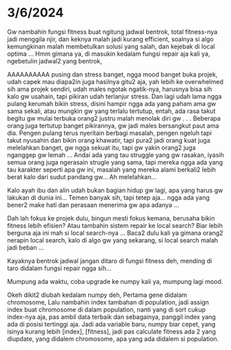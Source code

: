 # 3/6/2024

Gw nambahin fungsi fitness buat ngitung jadwal bentrok, total fitness-nya jadi menggila njir, dan keknya malah jadi kurang efficient, soalnya si algo kemungkinan malah membetulkan solusi yang salah, dan kejebak di local optima ...
Hmm gimana ya, di masukin kedalam fungsi repair aja kali ya, ngebetulin jadwal2 yang bentrok,

AAAAAAAAAA pusing dan stress banget, ngga mood banget buka projek, udah capek mau diapa2in juga hasilnya gitu2 aja, yah lebih ke overwhelmed sih ama projek sendiri, udah males ngotak ngatik-nya, harusnya bisa sih kalo gw usahain, tapi pikiran udah terlanjur stress. Dan lagi udah lama ngga pulang kerumah bikin stress, disini hampir ngga ada yang paham ama gw sama sekali, atau mungkin gw yang terlalu tertutup, entah, ada rasa takut begitu gw mulai terbuka orang2 justru malah menolak diri gw . . .
Beberapa orang juga tertutup banget pikirannya, gw jadi males bersangkut paut ama dia. Pengen pulang terus nyeritain berbagi masalah, pengen ngeluh tapi takut nyusahin dan bikin orang khawatir, tapi pura2 jadi orang kuat juga melelahkan banget, gw ngga sekuat itu, tapi gw yakin orang2 juga nganggep gw lemah ...
Andai ada yang tau struggle yang gw rasakan, iyasih semua orang juga ngerasain strugle yang sama, tapi mereka ngga ada yang tau karakter seperti apa gw ini, masalah yang mereka alami berkali2 lebih berat kalo dari sudut pandang gw...
Ah melelahkan...

Kalo ayah ibu dan alin udah bukan bagian hidup gw lagi, apa yang harus gw lakukan di dunia ini...
Temen banyak sih, tapi tetep aja... ngga ada yang bener2 make hati dan perasaan menerima gw apa adanya ...

Dah lah fokus ke projek dulu, bingun mesti fokus kemana, berusaha bikin fitness lebih efisien? Atau tambahin sistem repair ke local search? Biar lebih berguna aja ini mah si local search-nya ...
Baca2 dulu kali ya gimana orang2 nerapin local search, kalo di algo gw yang sekarang, si local search malah jadi beban ...

Kayaknya bentrok jadwal jangan ditaro di fungsi fitness deh, mending di taro didalam fungsi repair ngga sih...

Mumpung ada waktu, coba upgrade ke numpy kali ya, mumpung lagi mood.

Okeh dikit2 diubah kedalam numpy deh,
Pertama gene didalam chromosome,
Lalu nambahin index tambahan di population, jadi assign index buat chromosome di dalam population, nanti yang di sort cukup index-nya aja, pas ambil data terbaik dan sebagainya, panggil index yang ada di posisi tertinggi aja. Jadi ada variable baru, numpy biar cepet, yang isinya kurang lebih [index], [fitness], jadi pas calculate fitness ada 2 yang diupdate, yang didalem chromosome, apa yang ada didalem si population.